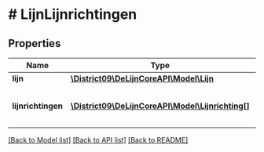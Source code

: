 # # LijnLijnrichtingen

## Properties

Name | Type | Description | Notes
------------ | ------------- | ------------- | -------------
**lijn** | [**\District09\DeLijnCoreAPI\Model\Lijn**](Lijn.md) |  |
**lijnrichtingen** | [**\District09\DeLijnCoreAPI\Model\Lijnrichting[]**](Lijnrichting.md) | Geeft de lijnrichting(en) van de lijn sleutel |

[[Back to Model list]](../../README.md#models) [[Back to API list]](../../README.md#endpoints) [[Back to README]](../../README.md)

